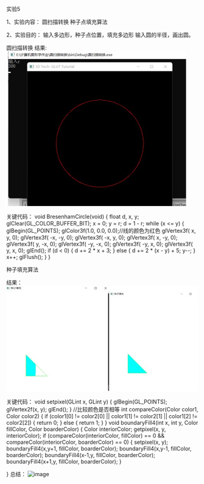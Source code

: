 实验5

1、实验内容：
圆扫描转换
种子点填充算法

2、实验目的：
输入多边形，种子点位置，填充多边形
输入圆的半径，画出圆。

圆扫描转换
结果:
![Image text](https://github.com/Bagery001/-/blob/main/%E6%9D%8E%E6%9E%97%E8%94%93-20201050336/work5/%E5%AE%9E%E9%AA%8C5.1.jpg)

关键代码：
void BresenhamCircle(void)
{
    float d, x, y;
    glClear(GL_COLOR_BUFFER_BIT);
    x = 0;
    y = r;
    d = 1 - r;
    while (x <= y)
    {
        glBegin(GL_POINTS);
        glColor3f(1.0, 0.0, 0.0);//线的颜色为红色
        glVertex3f( x,  y, 0);
        glVertex3f( -x,  -y, 0);
        glVertex3f( -x,  y, 0);
        glVertex3f( x,  -y, 0);
        glVertex3f( y,  -x, 0);
        glVertex3f( -y,  -x, 0);
        glVertex3f( -y,  x, 0);
        glVertex3f( y,  x, 0);
        glEnd();
        if (d < 0)
        {
            d += 2 * x + 3;
        }
        else
        {
            d += 2 * (x - y) + 5;
            y--;
        }
        x++;
        glFlush();
    }
}

种子填充算法

结果：
![Image text](https://github.com/Bagery001/-/blob/main/%E6%9D%8E%E6%9E%97%E8%94%93-20201050336/work5/%E5%AE%9E%E9%AA%8C5.2.jpg)

关键代码：
void setpixel(GLint x, GLint y) {
    glBegin(GL_POINTS);
    glVertex2f(x, y);
    glEnd();
}
//比较颜色是否相等
int compareColor(Color color1, Color color2) {
    if (color1[0] != color2[0] || color1[1] != color2[1] || color1[2] != color2[2]) { return 0; }
    else { return 1; }
}
void boundaryFill4(int x, int y, Color fillColor, Color boarderColor) {
    Color interiorColor;
    getpixel(x, y, interiorColor);
    if (compareColor(interiorColor, fillColor) == 0 && compareColor(interiorColor, boarderColor) == 0) {
        setpixel(x, y);
        boundaryFill4(x,y+1, fillColor, boarderColor);
        boundaryFill4(x,y-1, fillColor, boarderColor);
        boundaryFill4(x-1,y, fillColor, boarderColor);
        boundaryFill4(x+1,y, fillColor, boarderColor);
    }

}
总结：
![image](https://user-images.githubusercontent.com/87750046/174492906-9fffc434-c42f-46a1-9f33-d3f3c79fb065.png)

